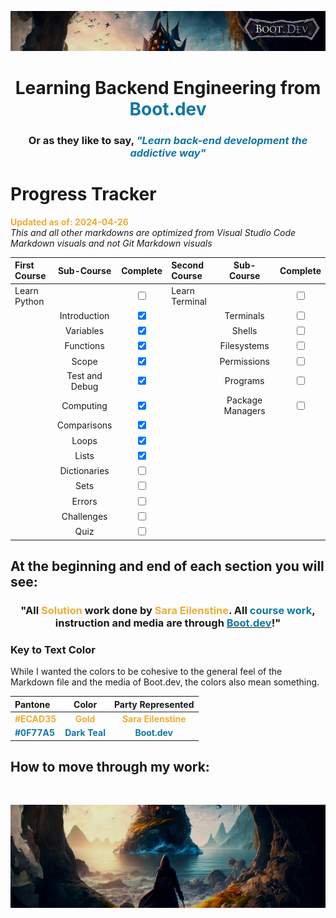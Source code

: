 ![alt text](img/image-3.png)

# <div align="center">Learning Backend Engineering from <span style="color:#0F77A5">**Boot.dev**</span>

### <div align="center">Or as they like to say,<span style="color:#0F77A5"> _**"Learn back-end development the addictive way"**_</span></span>

# Progress Tracker

<span style="color:#ECAD35">**Updated as of: 2024-04-26**</span><br>
_This and all other markdowns are optimized from Visual Studio Code Markdown visuals and not Git Markdown visuals_

| First Course |   Sub-Course   |              Complete              | Second Course  |    Sub-Course    |              Complete              |
| :----------- | :------------: | :--------------------------------: | :------------- | :--------------: | :--------------------------------: |
| Learn Python |                | <input type="checkbox" unchecked/> | Learn Terminal |                  | <input type="checkbox" unchecked/> |
|              |  Introduction  |  <input type="checkbox" checked/>  |                |    Terminals     | <input type="checkbox" unchecked/> |
|              |   Variables    |  <input type="checkbox" checked/>  |                |      Shells      | <input type="checkbox" unchecked/> |
|              |   Functions    |  <input type="checkbox" checked/>  |                |   Filesystems    | <input type="checkbox" unchecked/> |
|              |     Scope      |  <input type="checkbox" checked/>  |                |   Permissions    | <input type="checkbox" unchecked/> |
|              | Test and Debug |  <input type="checkbox" checked/>  |                |     Programs     | <input type="checkbox" unchecked/> |
|              |   Computing    |  <input type="checkbox" checked/>  |                | Package Managers | <input type="checkbox" unchecked/> |
|              |  Comparisons   |  <input type="checkbox" checked/>  |                |                  |                                    |
|              |     Loops      |  <input type="checkbox" checked/>  |                |                  |                                    |
|              |     Lists      |  <input type="checkbox" checked/>  |                |                  |                                    |
|              |  Dictionaries  | <input type="checkbox" unchecked/> |                |                  |                                    |
|              |      Sets      | <input type="checkbox" unchecked/> |                |                  |                                    |
|              |     Errors     | <input type="checkbox" unchecked/> |                |                  |                                    |
|              |   Challenges   | <input type="checkbox" unchecked/> |                |                  |                                    |
|              |      Quiz      | <input type="checkbox" unchecked/> |                |                  |                                    |

## At the beginning and end of each section you will see:

### <div align="center"> "All <span style="color:#ECAD35">Solution</span> work done by <span style="color:#ECAD35">Sara Eilenstine</span>. All <span style="color:#0F77A5">**course work**</span>, instruction and media are through <a href="https://www.boot.dev/"><span style="color:#0F77A5">**Boot.dev**</span></a>!"</div>

### **Key to Text Color**

While I wanted the colors to be cohesive to the general feel of the Markdown file and the media of Boot.dev, the colors also mean something.

| Pantone                                        |                      Color                       |                   Party Represented                    |
| :--------------------------------------------- | :----------------------------------------------: | :----------------------------------------------------: |
| <span style="color:#ECAD35">**#ECAD35**</span> |   <span style="color:#ECAD35">**Gold**</span>    | <span style="color:#ECAD35">**Sara Eilenstine**</span> |
| <span style="color:#0F77A5">**#0F77A5**</span> | <span style="color:#0F77A5">**Dark Teal**</span> |    <span style="color:#0F77A5">**Boot.dev**</span>     |

## How to move through my work:

<br>

![alt text](img/image-4.png)
